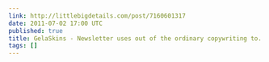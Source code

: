 ```yaml
---
link: http://littlebigdetails.com/post/7160601317
date: 2011-07-02 17:00 UTC
published: true
title: GelaSkins - Newsletter uses out of the ordinary copywriting to...
tags: []
---
```



